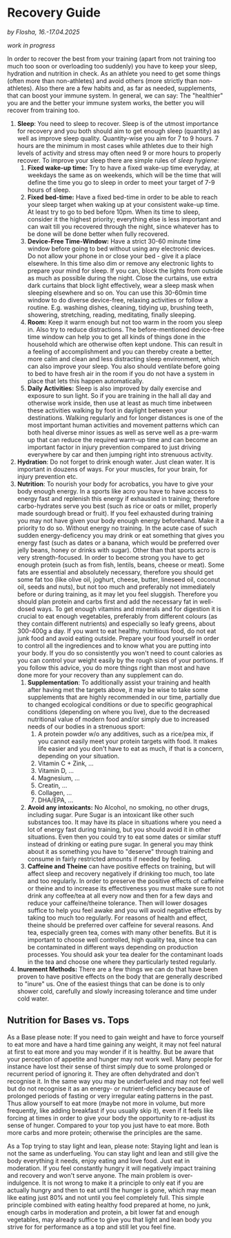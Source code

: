 # Recovery Guide

*by Flosha, 16.-17.04.2025*  

*work in progress*

In order to recover the best from your training (apart from not training too much too soon or overloading too suddenly) you have to keep your sleep, hydration and nutrition in check. As an athlete you need to get some things (often more than non-athletes) and avoid others (more strictly than non-athletes). 
Also there are a few habits and, as far as needed, supplements, that can boost your immune system. In general, we can say: The "healthier" you are and the better your immune system works, the better you will recover from training too. 

1. **Sleep**: You need to sleep to recover. Sleep is of the utmost importance for recovery and you both should aim to get enough sleep (quantity) as well as improve sleep quality. Quantity-wise you aim for 7 to 9 hours. 7 hours are the minimum in most cases while athletes due to their high levels of activity and stress may often need 9 or more hours to properly recover. To improve your sleep there are simple rules of *sleep hygiene*:
   1. **Fixed wake-up time:** Try to have a fixed wake-up time everyday, at weekdays the same as on weekends, which will be the time that will define the time you go to sleep in order to meet your target of 7-9 hours of sleep. 
   2. **Fixed bed-time:** Have a fixed bed-time in order to be able to reach your sleep target when waking up at your consistent wake-up time. At least try to go to bed before 10pm. When its time to sleep, consider it the highest priority; everything else is less important and can wait till you recovered through the night, since whatever has to be done will be done better when fully recovered.
   3. **Device-Free Time-Window:** Have a strict 30-60 minute time window before going to bed without using any electronic devices. Do not allow your phone in or close your bed - give it a place elsewhere. In this time also dim or remove any electronic lights to prepare your mind for sleep. If you can, block the lights from outside as much as possible during the night. Close the curtains, use extra dark curtains that block light effectively, wear a sleep mask when sleeping elsewhere and so on. You can use this 30-60min time window to do diverse device-free, relaxing activities or follow a routine. E.g. washing dishes, cleaning, tidying up, brushing teeth, showering, stretching, reading, meditating, finally sleeping. 
   4. **Room:** Keep it warm enough but not too warm in the room you sleep in. Also try to reduce distractions. The before-mentioned device-free time window can help you to get all kinds of things done in the household which are otherwise often kept undone. This can result in a feeling of accomplishment and you can thereby create a better, more calm and clean and less distracting sleep environment, which can also improve your sleep. You also should ventilate before going to bed to have fresh air in the room if you do not have a system in place that lets this happen automatically. 
   5. **Daily Activities:** Sleep is also improved by daily exercise and exposure to sun light. So if you are training in the hall all day and otherwise work inside, then use at least as much time inbetween these activities walking by foot in daylight between your destinations. Walking regularly and for longer distances is one of the most important human activities and movement patterns which can both heal diverse minor issues as well as serve well as a pre-warm up that can reduce the required warm-up time and can become an important factor in injury prevention compared to just driving everywhere by car and then jumping right into strenuous activity. 
2. **Hydration**: Do not forget to drink enough water. Just clean water. It is important in douzens of ways. For your muscles, for your brain, for injury prevention etc. 
3. **Nutrition**: To nourish your body for acrobatics, you have to give your body enough energy. In a sports like acro you have to have access to energy fast and replenish this energy if exhausted in training; therefore carbo-hydrates serve you best (such as rice or oats or millet, properly made sourdough bread or fruit). If you feel exhausted during training you may not have given your body enough energy beforehand. Make it a priority to do so. Without energy no training. In the acute case of such sudden energy-deficency you may drink or eat something that gives you energy fast (such as dates or a banana, which would be preferred over jelly beans, honey or drinks with sugar). Other than that sports acro is very strength-focused. In order to become strong you have to get enough protein (such as from fish, lentils, beans, cheese or meat). Some fats are essential and absolutely necessary, therefore you should get some fat too (like olive oil, joghurt, cheese, butter, lineseed oil, coconut oil, seeds and nuts), but not too much and preferably not immediately before or during training, as it may let you feel sluggish. Therefore you should plan protein and carbs first and add the necessary fat in well-dosed ways. To get enough vitamins and minerals and for digestion it is crucial to eat enough vegetables, preferably from different colours (as they contain different nutrients) and especially so leafy greens, about 300-400g a day. If you want to eat healthy, nutritious food, do not eat junk food and avoid eating outside. Prepare your food yourself in order to control all the ingrediences and to know what you are putting into your body. If you do so consistently you won't need to count calories as you can control your weight easily by the rough sizes of your portions. If you follow this advice, you do more things right than most and have done more for your recovery than any supplement can do.
     1. **Supplementation**: To additionally assist your training and health after having met the targets above, it may be wise to take some supplements that are highly recommended in our time, partially due to changed ecological conditions or due to specific geographical conditions (depending on where you live), due to the decreased nutritional value of modern food and/or simply due to increased needs of our bodies in a strenuous sport:
         1. A protein powder w/o any additives, such as a rice/pea mix, if you cannot easily meet your protein targets with food. It makes life easier and you don't have to eat as much, if that is a concern, depending on your situation. 
         2. Vitamin C + Zink, ...
         3. Vitamin D, ...
         4. Magnesium, ...
         5. Creatin, ...
         6. Collagen, ...
         7. DHA/EPA, ...
    2. **Avoid any intoxicants:** No Alcohol, no smoking, no other drugs, including sugar. Pure Sugar is an intoxicant like other such substances too. It may have its place in situations where you need a lot of energy fast during training, but you should avoid it in other situations. Even then you could try to eat some dates or similar stuff instead of drinking or eating pure sugar. In general you may think about it as something you have to "deserve" through training and consume in fairly restricted amounts if needed by feeling.
    3. **Caffeine and Theine** can have positive effects on training, but will affect sleep and recovery negatively if drinking too much, too late and too regularly. In order to preserve the positive effects of caffeine or theine and to increase its effectiveness you must make sure to not drink any coffee/tea at all every now and then for a few days and reduce your caffeine/theine tolerance. Then will lower dosages suffice to help you feel awake and you will avoid negative effects by taking too much too regularly. For reasons of health and effect, theine should be preferred over caffeine for several reasons. And tea, especially green tea, comes with many other benefits. But it is important to choose well controlled, high quality tea, since tea can be contaminated in different ways depending on production processes. You should ask your tea dealer for the contaminant loads in the tea and choose one where they particularly tested regularly. 
4. **Inurement Methods:** There are a few things we can do that have been proven to have positive effects on the body that are generally described to "inure" us. One of the easiest things that can be done is to only shower cold, carefully and slowly increasing tolerance and time under cold water. 


## Nutrition for Bases vs. Tops

As a Base please note: If you need to gain weight and have to force yourself to eat more and have a hard time gaining any weight, it may not feel natural at first to eat more and you may wonder if it is healthy. But be aware that your perception of appetite and hunger may not work well. Many people for instance have lost their sense of thirst simply due to some prolonged or recurrent period of ignoring it. They are often dehydrated and don't recognise it. In the same way you may be underfueled and may not feel well but do not recognise it as an energy- or nutrient-deficiency because of prolonged periods of fasting or very irregular eating patterns in the past. Thus allow yourself to eat more (maybe not more in volume, but more frequently, like adding breakfast if you usually skip it), even if it feels like forcing at times in order to give your body the opportunity to re-adjust its sense of hunger. Compared to your top you just have to eat more. Both more carbs and more protein; otherwise the principles are the same. 

As a Top trying to stay light and lean, please note: Staying light and lean is not the same as underfueling. You can stay light and lean and still give the body everything it needs, enjoy eating and love food. Just eat in moderation. If you feel constantly hungry it will negatively impact training and recovery and won't serve anyone. The main problem is over-indulgence. It is not wrong to make it a principle to only eat if you are actually hungry and then to eat until the hunger is gone, which may mean like eating just 80% and not until you feel completely full. This simple principle combined with eating healthy food prepared at home, no junk, enough carbs in moderation and protein, a bit lower fat and enough vegetables, may already suffice to give you that light and lean body you strive for for performance as a top and still let you feel fine. 


